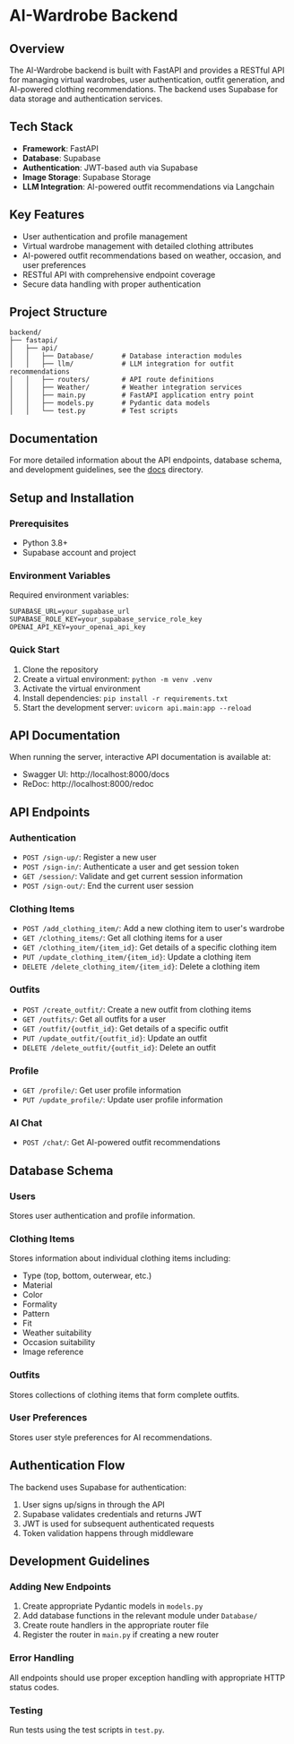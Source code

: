 # AI-Wardrobe Backend

## Overview
The AI-Wardrobe backend is built with FastAPI and provides a RESTful API for managing virtual wardrobes, user authentication, outfit generation, and AI-powered clothing recommendations. The backend uses Supabase for data storage and authentication services.

## Tech Stack
- **Framework**: FastAPI
- **Database**: Supabase
- **Authentication**: JWT-based auth via Supabase
- **Image Storage**: Supabase Storage
- **LLM Integration**: AI-powered outfit recommendations via Langchain

## Key Features
- User authentication and profile management
- Virtual wardrobe management with detailed clothing attributes
- AI-powered outfit recommendations based on weather, occasion, and user preferences
- RESTful API with comprehensive endpoint coverage
- Secure data handling with proper authentication

## Project Structure
```
backend/
├── fastapi/
│   ├── api/
│   │   ├── Database/       # Database interaction modules
│   │   ├── llm/            # LLM integration for outfit recommendations
│   │   ├── routers/        # API route definitions
│   │   ├── Weather/        # Weather integration services
│   │   ├── main.py         # FastAPI application entry point
│   │   ├── models.py       # Pydantic data models
│   │   └── test.py         # Test scripts
```

## Documentation
For more detailed information about the API endpoints, database schema, and development guidelines, see the [docs](./docs) directory.

## Setup and Installation

### Prerequisites
- Python 3.8+
- Supabase account and project

### Environment Variables
Required environment variables:
```
SUPABASE_URL=your_supabase_url
SUPABASE_ROLE_KEY=your_supabase_service_role_key
OPENAI_API_KEY=your_openai_api_key
```

### Quick Start
1. Clone the repository
2. Create a virtual environment: `python -m venv .venv`
3. Activate the virtual environment
4. Install dependencies: `pip install -r requirements.txt`
5. Start the development server: `uvicorn api.main:app --reload`

## API Documentation
When running the server, interactive API documentation is available at:
- Swagger UI: http://localhost:8000/docs
- ReDoc: http://localhost:8000/redoc

## API Endpoints

### Authentication
- `POST /sign-up/`: Register a new user
- `POST /sign-in/`: Authenticate a user and get session token
- `GET /session/`: Validate and get current session information
- `POST /sign-out/`: End the current user session

### Clothing Items
- `POST /add_clothing_item/`: Add a new clothing item to user's wardrobe
- `GET /clothing_items/`: Get all clothing items for a user
- `GET /clothing_item/{item_id}`: Get details of a specific clothing item
- `PUT /update_clothing_item/{item_id}`: Update a clothing item
- `DELETE /delete_clothing_item/{item_id}`: Delete a clothing item

### Outfits
- `POST /create_outfit/`: Create a new outfit from clothing items
- `GET /outfits/`: Get all outfits for a user
- `GET /outfit/{outfit_id}`: Get details of a specific outfit
- `PUT /update_outfit/{outfit_id}`: Update an outfit
- `DELETE /delete_outfit/{outfit_id}`: Delete an outfit

### Profile
- `GET /profile/`: Get user profile information
- `PUT /update_profile/`: Update user profile information

### AI Chat
- `POST /chat/`: Get AI-powered outfit recommendations

## Database Schema

### Users
Stores user authentication and profile information.

### Clothing Items
Stores information about individual clothing items including:
- Type (top, bottom, outerwear, etc.)
- Material
- Color
- Formality
- Pattern
- Fit
- Weather suitability
- Occasion suitability
- Image reference

### Outfits
Stores collections of clothing items that form complete outfits.

### User Preferences
Stores user style preferences for AI recommendations.

## Authentication Flow
The backend uses Supabase for authentication:
1. User signs up/signs in through the API
2. Supabase validates credentials and returns JWT
3. JWT is used for subsequent authenticated requests
4. Token validation happens through middleware

## Development Guidelines

### Adding New Endpoints
1. Create appropriate Pydantic models in `models.py`
2. Add database functions in the relevant module under `Database/`
3. Create route handlers in the appropriate router file
4. Register the router in `main.py` if creating a new router

### Error Handling
All endpoints should use proper exception handling with appropriate HTTP status codes.

### Testing
Run tests using the test scripts in `test.py`.
